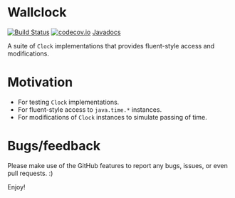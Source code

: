 # Wallclock

[![Build Status](https://travis-ci.org/h-j-k/wallclock.svg?branch=master)](https://travis-ci.org/h-j-k/wallclock)
[![codecov.io](http://codecov.io/github/h-j-k/wallclock/coverage.svg?branch=master)](http://codecov.io/github/h-j-k/wallclock?branch=master)
[Javadocs](https://h-j-k.github.io/wallclock/apidocs)

A suite of `Clock` implementations that provides fluent-style access and modifications.

# Motivation

- For testing `Clock` implementations.
- For fluent-style access to `java.time.*` instances.
- For modifications of `Clock` instances to simulate passing of time.

# Bugs/feedback

Please make use of the GitHub features to report any bugs, issues, or even pull requests. :)

Enjoy!